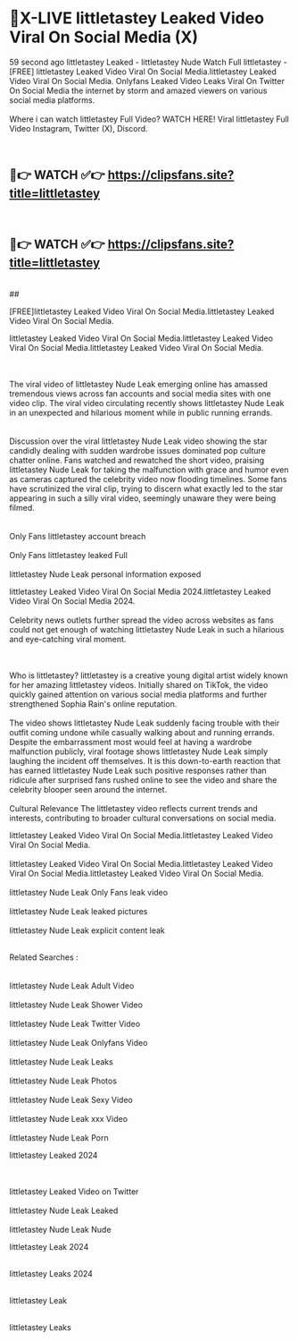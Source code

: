 # 🔴X-LIVE littletastey Leaked Video Viral On Social Media (X)<br>


59 second ago littletastey Leaked  - littletastey Nude  Watch Full littletastey - [FREE] littletastey Leaked Video Viral On Social Media.littletastey Leaked Video Viral On Social Media.   Onlyfans Leaked Video Leaks Viral On Twitter On Social Media the internet by storm and amazed viewers on various social media platforms. <br><br>
Where i can watch littletastey Full Video? WATCH HERE! Viral littletastey Full Video Instagram, Twitter (X), Discord. <br>


 <br>

##  🔴👉 WATCH ✅👉  <a href="https://clipsfans.site?title=littletastey&ref=git">https://clipsfans.site?title=littletastey</a> <br>
  <br>

##  🔴👉 WATCH ✅👉  <a href="https://clipsfans.site?title=littletastey&ref=git">https://clipsfans.site?title=littletastey</a> <br>
  <br>
  ##



[FREE]littletastey Leaked Video Viral On Social Media.littletastey Leaked Video Viral On Social Media. <br>

littletastey Leaked Video Viral On Social Media.littletastey Leaked Video Viral On Social Media.littletastey Leaked Video Viral On Social Media. <br>


  <br>

  <br>
The viral video of littletastey Nude Leak emerging online has amassed tremendous views across fan accounts and social media sites with one video clip. The viral video circulating recently shows littletastey Nude Leak in an unexpected and hilarious moment while in public running errands.<br>
<br>


<br>
Discussion over the viral littletastey Nude Leak video showing the star candidly dealing with sudden wardrobe issues dominated pop culture chatter online. Fans watched and rewatched the short video, praising littletastey Nude Leak for taking the malfunction with grace and humor even as cameras captured the celebrity video now flooding timelines. Some fans have scrutinized the viral clip, trying to discern what exactly led to the star appearing in such a silly viral video, seemingly unaware they were being filmed.<br>
<br>
<br> 
Only Fans littletastey account breach<br>
<br>
Only Fans littletastey leaked Full <br>
<br>
littletastey Nude Leak personal information exposed<br>

littletastey Leaked Video Viral On Social Media 2024.littletastey Leaked Video Viral On Social Media 2024. <br>
<br>
Celebrity news outlets further spread the video across websites as fans could not get enough of watching littletastey Nude Leak in such a hilarious and eye-catching viral moment.<br>
<br>

<br>
Who is littletastey? littletastey is a creative young digital artist widely known for her amazing littletastey videos. Initially shared on TikTok, the video quickly gained attention on various social media platforms and further strengthened Sophia Rain's online reputation.<br>
<br>
The video shows littletastey Nude Leak suddenly facing trouble with their outfit coming undone while casually walking about and running errands. Despite the embarrassment most would feel at having a wardrobe malfunction publicly, viral footage shows littletastey Nude Leak simply laughing the incident off themselves. It is this down-to-earth reaction that has earned littletastey Nude Leak such positive responses rather than ridicule after surprised fans rushed online to see the video and share the celebrity blooper seen around the internet.<br>
<br>
Cultural Relevance The littletastey video reflects current trends and interests, contributing to broader cultural conversations on social media.<br>

littletastey Leaked Video Viral On Social Media.littletastey Leaked Video Viral On Social Media.<br>
<br>
littletastey Leaked Video Viral On Social Media.littletastey Leaked Video Viral On Social Media.littletastey Leaked Video Viral On Social Media.<br>
<br>
littletastey Nude Leak Only Fans leak video<br>
<br>
littletastey Nude Leak leaked pictures<br>
<br>
littletastey Nude Leak explicit content leak<br>


<br>
Related Searches :<br>
<br>

<br>
littletastey Nude Leak Adult Video<br>
<br>
littletastey Nude Leak Shower Video<br>
<br>
littletastey Nude Leak Twitter Video<br>
<br>
littletastey Nude Leak Onlyfans Video<br>
<br>
littletastey Nude Leak Leaks<br>
<br>
littletastey Nude Leak Photos<br>

<br>
littletastey Nude Leak Sexy Video<br>
<br>
littletastey Nude Leak xxx Video<br>
<br>
littletastey Nude Leak Porn<br>

littletastey  Leaked 2024 <br> <br>
<br>

littletastey Leaked Video on Twitter <br>
<br>
littletastey Nude Leak Leaked<br>
<br>
littletastey Nude Leak Nude<br>


littletastey  Leak 2024 <br> <br>



littletastey  Leaks 2024 <br> <br>



 
littletastey  Leak<br> <br>



littletastey  Leaks<br> <br>





</p>




 



</p>










